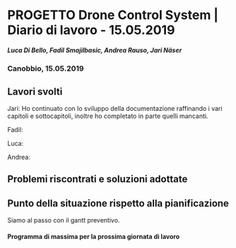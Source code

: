 # PROGETTO Drone Control System | Diario di lavoro - 15.05.2019
##### Luca Di Bello, Fadil Smajilbasic, Andrea Rauso, Jari Näser
### Canobbio, 15.05.2019

## Lavori svolti

Jari:
Ho continuato con lo sviluppo della documentazione raffinando i vari capitoli e
sottocapitoli, inoltre ho completato in parte quelli mancanti.

Fadil:

Luca:

Andrea:



## Problemi riscontrati e soluzioni adottate

## Punto della situazione rispetto alla pianificazione
Siamo al passo con il gantt preventivo.

#### Programma di massima per la prossima giornata di lavoro
